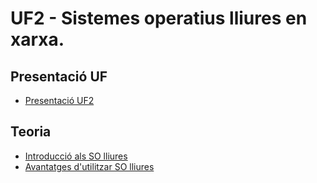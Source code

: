 # UF2 - Sistemes operatius lliures en xarxa.

## Presentació UF

- [Presentació UF2](presentacio.md)

## Teoria

- [Introducció als SO lliures](introduccio.md)
- [Avantatges d'utilitzar SO lliures](avantatges.md)
